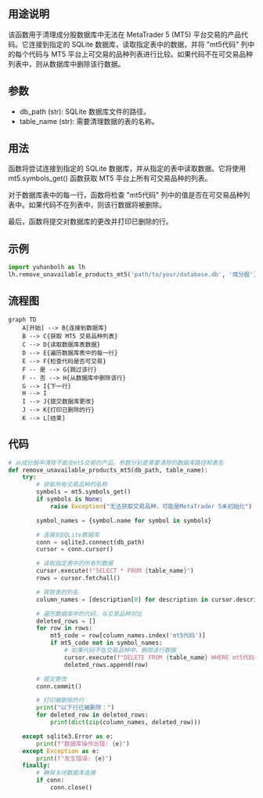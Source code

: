 ## 用途说明

该函数用于清理成分股数据库中无法在 MetaTrader 5 (MT5) 平台交易的产品代码。它连接到指定的 SQLite 数据库，读取指定表中的数据，并将 "mt5代码" 列中的每个代码与 MT5 平台上可交易的品种列表进行比较。如果代码不在可交易品种列表中，则从数据库中删除该行数据。

## 参数

* db_path (str): SQLite 数据库文件的路径。
* table_name (str): 需要清理数据的表的名称。
## 用法

函数将尝试连接到指定的 SQLite 数据库，并从指定的表中读取数据。它将使用 mt5.symbols_get() 函数获取 MT5 平台上所有可交易品种的列表。

对于数据库表中的每一行，函数将检查 "mt5代码" 列中的值是否在可交易品种列表中。如果代码不在列表中，则该行数据将被删除。

最后，函数将提交对数据库的更改并打印已删除的行。

## 示例

```python
import yuhanbolh as lh
lh.remove_unavailable_products_mt5('path/to/your/database.db', '成分股')
```

## 流程图

```mermaid
graph TD
    A[开始] --> B{连接到数据库}
    B --> C{获取 MT5 交易品种列表}
    C --> D{读取数据库表数据}
    D --> E{遍历数据库表中的每一行}
    E --> F{检查代码是否可交易}
    F -- 是 --> G{跳过该行}
    F -- 否 --> H{从数据库中删除该行}
    G --> I{下一行}
    H --> I
    I --> J{提交数据库更改}
    J --> K{打印已删除的行}
    K --> L[结束]
```

## 代码

```python
# 从成分股中清除不能在mt5交易的产品，参数分别是需要清除的数据库路径和表名
def remove_unavailable_products_mt5(db_path, table_name):
    try:
        # 获取所有交易品种的名称
        symbols = mt5.symbols_get()
        if symbols is None:
            raise Exception("无法获取交易品种，可能是MetaTrader 5未初始化")

        symbol_names = {symbol.name for symbol in symbols}

        # 连接到SQLite数据库
        conn = sqlite3.connect(db_path)
        cursor = conn.cursor()

        # 读取指定表中的所有列数据
        cursor.execute(f"SELECT * FROM {table_name}")
        rows = cursor.fetchall()

        # 获取表的列名
        column_names = [description[0] for description in cursor.description]

        # 遍历数据库中的代码，与交易品种对比
        deleted_rows = []
        for row in rows:
            mt5_code = row[column_names.index('mt5代码')]
            if mt5_code not in symbol_names:
                # 如果代码不在交易品种中，删除该行数据
                cursor.execute(f"DELETE FROM {table_name} WHERE mt5代码 = ?", (mt5_code,))
                deleted_rows.append(row)

        # 提交更改
        conn.commit()

        # 打印被删除的行
        print("以下行已被删除：")
        for deleted_row in deleted_rows:
            print(dict(zip(column_names, deleted_row)))

    except sqlite3.Error as e:
        print(f"数据库操作出错: {e}")
    except Exception as e:
        print(f"发生错误: {e}")
    finally:
        # 确保关闭数据库连接
        if conn:
            conn.close()
```


